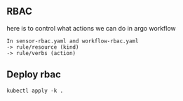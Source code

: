 ## RBAC
here is to control what actions we can do in argo workflow
```
In sensor-rbac.yaml and workflow-rbac.yaml
-> rule/resource (kind)
-> rule/verbs (action)
```
## Deploy rbac
```
kubectl apply -k .
```